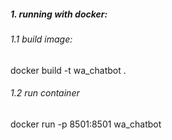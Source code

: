 ##### 1. running with docker:
###### 1.1 build image:
docker build -t wa_chatbot .
###### 1.2 run container
docker run -p 8501:8501  wa_chatbot
